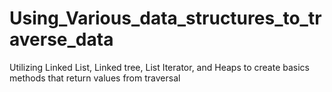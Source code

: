 # Using_Various_data_structures_to_traverse_data

Utilizing Linked List, Linked tree, List Iterator, and Heaps to create basics methods that return values from traversal
